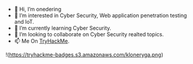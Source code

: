 - 👋 Hi, I’m onedering
- 👀 I’m interested in Cyber Security, Web application penetration testing and IoT.
- 🌱 I’m currently learning Cyber Security.
- 💞️ I’m looking to collaborate on Cyber Security realted topics.
- 📫 Me On [TryHackMe](https://tryhackme.com/p/kloneryga).

!(https://tryhackme-badges.s3.amazonaws.com/kloneryga.png)
